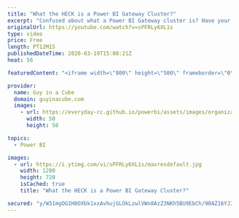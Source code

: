 ```yaml
---
title: "What the HECK is a Power BI Gateway Cluster?"
excerpt: "Confused about what a Power BI Gateway cluster is? Have your On-Premises Data Gateway installed but it's overloaded? This video is for you!  Documentation: https://docs.microsoft.com/data-integration/gateway/service-gateway-high-availability-clusters  PowerShell: https://docs.microsoft.com/data-integration/gateway/service-gateway-powershell-support"
originalUrl: https://youtube.com/watch?v=sPFRLy6XL1s
type: video
price: Free
length: PT12M1S
publishedDateTime: 2020-03-19T15:00:21Z
heat: 56

featuredContent: "<iframe width=\"800\" height=\"500\" frameborder=\"0\" src=\"https://www.youtube.com/embed/sPFRLy6XL1s\" allow=\"accelerometer; autoplay; encrypted-media; gyroscope; picture-in-picture\" allowfullscreen></iframe>"

provider:
  name: Guy in a Cube
  domain: guyinacube.com
  images:
    - url: https://everyday-cc.github.io/powerbi/assets/images/organizations/guyinacube.com-50x50.jpg
      width: 50
      height: 50

topics:
  - Power BI

images:
  - url: https://i.ytimg.com/vi/sPFRLy6XL1s/maxresdefault.jpg
    width: 1280
    height: 720
    isCached: true
    title: "What the HECK is a Power BI Gateway Cluster?"

secured: "y/W31mgOG1H0OXbk1xxAvhujGLOkLzwlVWn8AzZ3NKh5BU9EbCh/90AZ16YJ3JMEW1fx0sttE3HkIuegH6BCxK0XU6NHbiVnGlIpd9qfW2YKEYOqZ51VCfBNqyqfEGqOThk1wOi9VfbzILy6EeIFIdtCWkDmaB872o9dfG7upkHGwwD1QIccq2K0bOB08uG3mewgmBHUQW5X/E7oF8+gXCzFVvAyDpXa9izPGI0xILXSbBPuXIgm55GFg/wxN5GoaF40DRZZfUJG6BI2E8cNf32EPwd9/7iqELEGYWi62yWTpN1C1zbrmP8tlx6HpC9N9EOxT2c3UvWJwVi0u+kph5KS0glVBg+rpkxCcZF+wH0Nee/AXHi7DS7J/Lw5lirdi8uuUkCGSLeb8YsSciH2KWjg5/dD3WUZPfpFynaGOpQ=;IKvMtFKdVFxFzgLDNz5rpw=="
---
```


